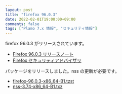 ```yaml
---
layout: post
title: "firefox 96.0.3"
date: 2022-02-01T19:00:00+09:00
comments: false
tags: ["Plamo 7.x 情報", "セキュリティ情報"]
---
```

firefox 96.0.3 がリリースされています。

* [Firefox 96.0.3 リリースノート](https://www.mozilla.org/firefox/96.0.3/releasenotes/)
* [Firefox セキュリティアドバイザリ](https://www.mozilla.org/en-US/security/known-vulnerabilities/firefox/#firefox96.0.3)

パッケージをリリースしました。nss の更新が必要です。

* [firefox-96.0.3-x86_64-B1.tzst](https://repository.plamolinux.org/pub/linux/Plamo/Plamo-7.x/x86_64/plamo/07_multimedia/firefox-96.0.3-x86_64-B1.tzst)
* [nss-3.74-x86_64-B1.txz](https://repository.plamolinux.org/pub/linux/Plamo/Plamo-7.x/x86_64/plamo/03_libs/nss-3.74-x86_64-B1.tzst)
<!--
* [nspr-4.31-x86_64-B1.txz](https://repository.plamolinux.org/pub/linux/Plamo/Plamo-7.x/x86_64/plamo/03_libs/nspr-4.31-x86_64-B1.txz)
<!--
* [icu-67.1-x86_64-B1.txz](https://repository.plamolinux.org/pub/linux/Plamo/Plamo-7.x/x86_64/plamo/03_libs/icu-67.1-x86_64-B1.txz)
-->
